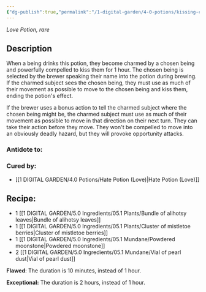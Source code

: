 ```yaml
---
{"dg-publish":true,"permalink":"/1-digital-garden/4-0-potions/kissing-concoction-love/","tags":["potion","love","rare"]}
---
```


*Love Potion, rare* 

## Description

When a being drinks this potion, they become charmed by a chosen being and powerfully compelled to kiss them for 1 hour. The chosen being is selected by the brewer speaking their name into the potion during brewing. If the charmed subject sees the chosen being, they must use as much of their movement as possible to move to the chosen being and kiss them, ending the potion's effect.

If the brewer uses a bonus action to tell the charmed subject where the chosen being might be, the charmed subject must use as much of their movement as possible to move in that direction on their next turn. They can take their action before they move. They won't be compelled to move into an obviously deadly hazard, but they will provoke opportunity attacks.

### Antidote to: 


### Cured by:
- [[1 DIGITAL GARDEN/4.0 Potions/Hate Potion (Love)\|Hate Potion (Love)]]

## Recipe:

- 1 [[1 DIGITAL GARDEN/5.0 Ingredients/05.1 Plants/Bundle of alihotsy leaves\|Bundle of alihotsy leaves]]
- 1 [[1 DIGITAL GARDEN/5.0 Ingredients/05.1 Plants/Cluster of mistletoe berries\|Cluster of mistletoe berries]]
- 1 [[1 DIGITAL GARDEN/5.0 Ingredients/05.1 Mundane/Powdered moonstone\|Powdered moonstone]]
- 2 [[1 DIGITAL GARDEN/5.0 Ingredients/05.1 Mundane/Vial of pearl dust\|Vial of pearl dust]]


**Flawed**:
The duration is 10 minutes, instead of 1 hour.

**Exceptional:** 
The duration is 2 hours, instead of 1 hour.